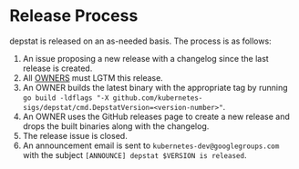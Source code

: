 # Release Process

depstat is released on an as-needed basis. The process is as follows:

1. An issue proposing a new release with a changelog since the last release is created.
2. All [OWNERS](OWNERS) must LGTM this release.
3. An OWNER builds the latest binary with the appropriate tag by running `go build -ldflags "-X github.com/kubernetes-sigs/depstat/cmd.DepstatVersion=<version-number>"`.
4. An OWNER uses the GitHub releases page to create a new release and drops the built binaries along with the changelog. 
5. The release issue is closed.
6. An announcement email is sent to `kubernetes-dev@googlegroups.com` with the subject `[ANNOUNCE] depstat $VERSION is released`.
